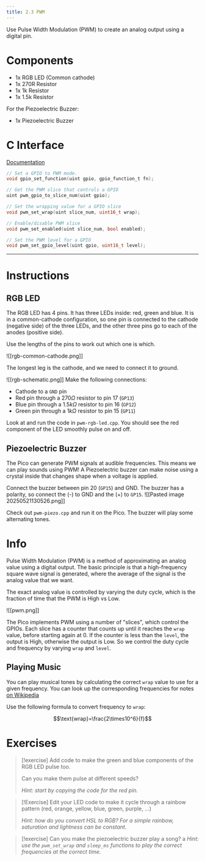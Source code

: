 ```yaml
---
title: 2.3 PWM
---
```

Use Pulse Width Modulation (PWM) to create an analog output using a digital pin.
# Components
- 1x RGB LED (Common cathode)
- 1x 270R Resistor
- 1x 1k Resistor
- 1x 1.5k Resistor

For the Piezoelectric Buzzer:
- 1x Piezoelectric Buzzer
# C Interface
[Documentation](https://www.raspberrypi.com/documentation/pico-sdk/hardware.html#group_hardware_pwm)
```c
// Set a GPIO to PWM mode.
void gpio_set_function(uint gpio, gpio_function_t fn);

// Get the PWM slice that controls a GPIO
uint pwm_gpio_to_slice_num(uint gpio);

// Set the wrapping value for a GPIO slice
void pwm_set_wrap(uint slice_num, uint16_t wrap);

// Enable/disable PWM slice
void pwm_set_enabled(uint slice_num, bool enabled);

// Set the PWM level for a GPIO
void pwm_set_gpio_level(uint gpio, uint16_t level);
```
---
# Instructions
## RGB LED
The RGB LED has 4 pins. It has three LEDs inside: red, green and blue. It is in a common-cathode configuration, so one pin is connected to the cathode (negative side) of the three LEDs, and the other three pins go to each of the anodes (positive side).

Use the lengths of the pins to work out which one is which.

![[rgb-common-cathode.png]]

The longest leg is the cathode, and we need to connect it to ground.

![[rgb-schematic.png]]
Make the following connections:
- Cathode to a `GND` pin
- Red pin through a $270 \Omega$ resistor to pin 17 (`GP13`)
- Blue pin through a $1.5k\Omega$ resistor to pin 16 (`GP12`)
- Green pin through a $1k\Omega$ resistor to pin 15 (`GP11`)

Look at and run the code in `pwm-rgb-led.cpp`. You should see the red component of the LED smoothly pulse on and off.
## Piezoelectric Buzzer
The Pico can generate PWM signals at audible frequencies. This means we can play sounds using PWM! A Piezoelectric buzzer can make noise using a crystal inside that changes shape when a voltage is applied.

Connect the buzzer between pin 20 (`GP15`) and GND. The buzzer has a polarity, so connect the (-) to GND and the (+) to `GP15`.
![[Pasted image 20250521130526.png]]

Check out `pwm-piezo.cpp` and run it on the Pico. The buzzer will play some alternating tones.
# Info
Pulse Width Modulation (PWM) is a method of approximating an analog value using a digital output. The basic principle is that a high-frequency square wave signal is generated, where the average of the signal is the analog value that we want.

The exact analog value is controlled by varying the duty cycle, which is the fraction of time that the PWM is High vs Low.

![[pwm.png]]

The Pico implements PWM using a number of "slices", which control the GPIOs. Each slice has a counter that counts up until it reaches the `wrap` value, before starting again at 0. If the counter is less than the `level`, the output is High, otherwise the output is Low. So we control the duty cycle and frequency by varying `wrap` and `level`.
## Playing Music
You can play musical tones by calculating the correct `wrap` value to use for a given frequency. You can look up the corresponding frequencies for notes [on Wikipedia](https://en.wikipedia.org/wiki/Piano_key_frequencies)

Use the following formula to convert frequency to `wrap`:

$$\text{wrap}=\frac{2\times10^6}{f}$$

# Exercises
> [!exercise]
> Add code to make the green and blue components of the RGB LED pulse too.
> 
> Can you make them pulse at different speeds?
> 
> *Hint: start by copying the code for the red pin.* 

> [!Exercise]
> Edit your LED code to make it cycle through a rainbow pattern (red, orange, yellow, blue, green, purple, ...)
> 
> *Hint: how do you convert HSL to RGB? For a simple rainbow, saturation and lightness can be constant.*

> [!exercise]
> Can you make the piezoelectric buzzer play a song?
> a
> *Hint: use the `pwm_set_wrap` and `sleep_ms` functions to play the correct frequencies at the correct time.*
